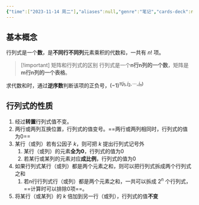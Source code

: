 ```yaml
---
{"time":["2023-11-14 周二"],"aliases":null,"genre":"笔记","cards-deck":null,"tags":["考研/数学","基础必修课"],"key":null,"dg-publish":true,"permalink":"/行列式基本概念/","dgPassFrontmatter":true,"noteIcon":""}
---
```


## 基本概念

行列式是一个**数**，是**不同行不同列**元素乘积的代数和，一共有 $n!$ 项。

> [!important] 矩阵和行列式的区别
> 行列式是一个**n行n列的一个数**，矩阵是**m行n列的一个表格**。

求代数和时，通过**逆序数**判断该项的正负号，$(-1)^{\tau(j_{1}, j_{2},\cdots,j_{n})}$

## 行列式的性质

1. 经过**转置**行列式值不变。
2. 两行或两列互换位置，行列式的值变号。==两行或两列相同时，行列式的值为0==
3. 某行（或列）若有公因子 $k$，则可把 $k$ 提出行列式记号外
	1. 某行（或列）的元素**全为0**，行列式的值为0
	2. 若某行或某列的元素对应**成比例**，行列式的值为0
4. 如果行列式某行（或列）都是两个元素之和，则可以把行列式拆成两个行列式之和
	1. 若n行行列式行（或列）都是两个元素之和，一共可以拆成 $2^{n}$ 个行列式，==计算时可以排除0项==。
5. 将某行（或某列）的 $k$ 倍加到另一行（或列），行列式的值**不变**
